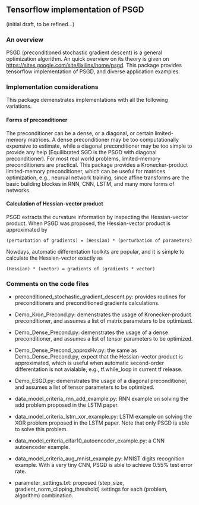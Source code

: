 ## Tensorflow implementation of PSGD
(initial draft, to be refined...)
### An overview
PSGD (preconditioned stochastic gradient descent) is a general optimization algorithm. An quick overview on its theory is given on https://sites.google.com/site/lixilinx/home/psgd. This package provides tensorflow implementation of PSGD, and diverse application examples.
### Implementation considerations
This package demenstrates implementations with all the following variations.  
#### Forms of preconditioner
The preconditioner can be a dense, or a diagonal, or certain limited-memory matrices. A dense preconditioner may be too computationally expensive to estimate, while a diagonal preconditioner may be too simple to provide any help (Equilibrated SGD is the PSGD with diagonal preconditioner). For most real world problems, limited-memory preconditioners are practical. This package provides a Kronecker-product limited-memory preconditioner, which can be useful for matrices optimization, e.g., neurual network training, since affine transforms are the basic building blockes in RNN, CNN, LSTM, and many more forms of networks. 
#### Calculation of Hessian-vector product
PSGD extracts the curvature information by inspecting the Hessian-vector product. When PSGD was proposed, the Hessian-vector product is approximated by

    (perturbation of gradients) = (Hessian) * (perturbation of parameters) 
Nowdays, automatic differentation toolkits are popular, and it is simple to calculate the Hessian-vector exactly as

    (Hessian) * (vector) = gradients of (gradients * vector)
### Comments on the code files
* preconditioned_stochastic_gradient_descent.py: provides routines for preconditioners and preconditioned gradients calculations. 

* Demo_Kron_Precond.py: demenstrates the usage of Kronecker-product preconditioner, and assumes a list of matrix parameters to be optimized. 

* Demo_Dense_Precond.py: demenstrates the usage of a dense preconditioner, and assumes a list of tensor parameters to be optimized. 

* Demo_Dense_Precond_approxHv.py: the same as Demo_Dense_Precond.py, expect that the Hessian-vector product is approximated, which is useful when automatic second-order differentation is not avialable, e.g., tf.while_loop in current tf release.

* Demo_ESGD.py: demenstrates the usage of a diagonal preconditioner, and assumes a list of tensor parameters to be optimized.

* data_model_criteria_rnn_add_example.py: RNN example on solving the add problem proposed in the LSTM paper.

* data_model_criteria_lstm_xor_example.py: LSTM example on solving the XOR problem proposed in the LSTM paper. Note that only PSGD is able to solve this problem. 

* data_model_criteria_cifar10_autoencoder_example.py: a CNN autoencoder example. 

* data_model_criteria_aug_mnist_example.py: MNIST digits recognition example. With a very tiny CNN, PSGD is able to achieve 0.55% test error rate.

* parameter_settings.txt: proposed (step_size, gradient_norm_clipping_threshold) settings for each (problem, algorithm) combination.



